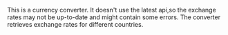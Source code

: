 This is a currency converter. It doesn't use the latest api,so the exchange rates may not be up-to-date and might contain some errors. The converter retrieves exchange rates for different countries.
